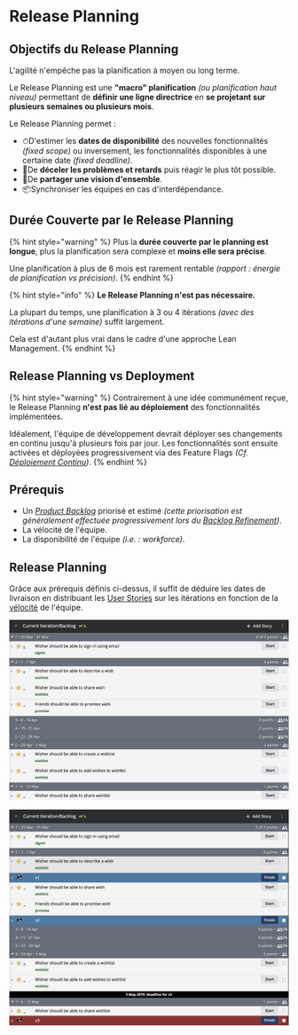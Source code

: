 # Release Planning

## Objectifs du Release Planning

L'agilité n'empêche pas la planification à moyen ou long terme.

Le Release Planning est une **"macro" planification** _\(ou planification haut niveau\)_ permettant de **définir une ligne directrice** en **se projetant sur plusieurs semaines ou plusieurs mois**.

Le Release Planning permet :

* ⏱D'estimer les **dates de disponibilité** des nouvelles fonctionnalités _\(fixed scope\)_ ou inversement, les fonctionnalités disponibles à une certaine date _\(fixed deadline\)_.
* 🚨De **déceler les problèmes et retards** puis réagir le plus tôt possible.
* 🎯De **partager une vision d'ensemble**.
* 📦Synchroniser les équipes en cas d'interdépendance.

## Durée Couverte par le Release Planning

{% hint style="warning" %}
Plus la **durée couverte par le planning est longue**, plus la planification sera complexe et **moins elle sera précise**.

Une planification à plus de 6 mois est rarement rentable _\(rapport : énergie de planification vs précision\)_.
{% endhint %}

{% hint style="info" %}
**Le Release Planning n'est pas nécessaire.**

La plupart du temps, une planification à 3 ou 4 itérations _\(avec des itérations d'une semaine\)_ suffit largement.

Cela est d'autant plus vrai dans le cadre d'une approche Lean Management.
{% endhint %}

## Release Planning vs Deployment

{% hint style="warning" %}
Contrairement à une idée communément reçue, le Release Planning **n'est pas lié au déploiement** des fonctionnalités implémentées.

Idéalement, l'équipe de développement devrait déployer ses changements en continu jusqu'à plusieurs fois par jour. Les fonctionnalités sont ensuite activées et déployées progressivement via des Feature Flags _\(Cf._ [_Déploiement Continu_](../extreme-programming/integration-continue-livraison-continue-et-deploiement-continu/deploiement-continu.md)_\)_.
{% endhint %}

## Prérequis

* Un [_Product Backlog_](../scrum/artefacts/product-backlog.md) priorisé et estimé _\(cette priorisation est généralement effectuée progressivement lors du_ [_Backlog Refinement_](../scrum/evenements/backlog-refinement.md)_\)_.
* La vélocité de l'équipe.
* La disponibilité de l'équipe _\(i.e. : workforce\)_.

## Release Planning

Grâce aux prérequis définis ci-dessus, il suffit de déduire les dates de livraison en distribuant les [User Stories](../scrum/artefacts/user-story.md) sur les itérations en fonction de la [vélocité](../scrum/mesures-et-outils/velocite.md) de l'équipe.

![Exemple de Release Planning continu sur Pivotal Tracker](../.gitbook/assets/pivotal-tracker.png)

![Exemple de Release Planning avec releases sur Pivotal Tracker](../.gitbook/assets/pivotal-tracker-release.png)

